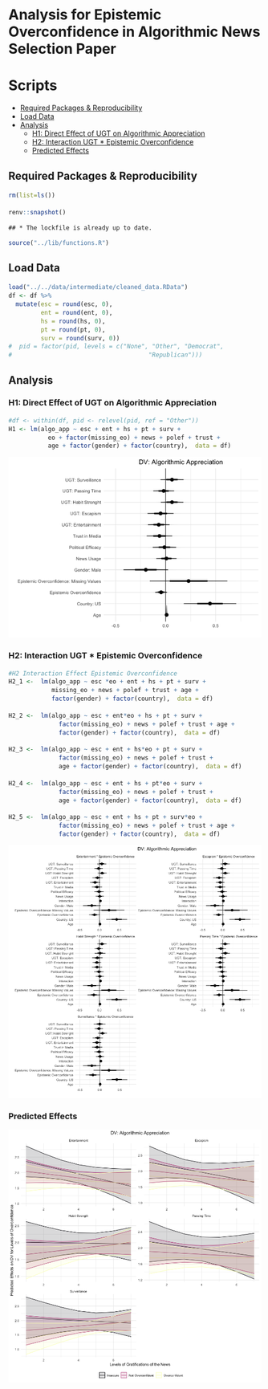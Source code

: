 Analysis for Epistemic Overconfidence in Algorithmic News Selection
Paper
================

# Scripts

  - [Required Packages &
    Reproducibility](#required-packages-&-reproducibility)
  - [Load Data](#load-data)
  - [Analysis](#analysis)
      - [H1: Direct Effect of UGT on Algorithmic
        Appreciation](#h1:-direct-effect-of-ugt-on-algorithmic-appreciation)
      - [H2: Interaction UGT \* Epistemic
        Overconfidence](#h2:-interaction-ugt-*-epistemic-overconfidence)
      - [Predicted Effects](#predicted-effects)

## Required Packages & Reproducibility

``` r
rm(list=ls())

renv::snapshot()
```

    ## * The lockfile is already up to date.

``` r
source("../lib/functions.R")
```

## Load Data

``` r
load("../../data/intermediate/cleaned_data.RData") 
df <- df %>%
  mutate(esc = round(esc, 0),
         ent = round(ent, 0),
         hs = round(hs, 0),
         pt = round(pt, 0),
         surv = round(surv, 0))
#  pid = factor(pid, levels = c("None", "Other", "Democrat",
#                                      "Republican")))
```

## Analysis

### H1: Direct Effect of UGT on Algorithmic Appreciation

``` r
#df <- within(df, pid <- relevel(pid, ref = "Other"))
H1 <- lm(algo_app ~ esc + ent + hs + pt + surv +
           eo + factor(missing_eo) + news + polef + trust +
           age + factor(gender) + factor(country),  data = df)
```

![](analysis_files/figure-gfm/unnamed-chunk-4-1.png)<!-- -->

### H2: Interaction UGT \* Epistemic Overconfidence

``` r
#H2 Interaction Effect Epistemic Overconfidence
H2_1 <-  lm(algo_app ~ esc *eo + ent + hs + pt + surv +
            missing_eo + news + polef + trust + age +
            factor(gender) + factor(country),  data = df)

H2_2 <-  lm(algo_app ~ esc + ent*eo + hs + pt + surv +
              factor(missing_eo) + news + polef + trust + age +
              factor(gender) + factor(country),  data = df)

H2_3 <-  lm(algo_app ~ esc + ent + hs*eo + pt + surv +
              factor(missing_eo) + news + polef + trust +
              age + factor(gender) + factor(country),  data = df)

H2_4 <-  lm(algo_app ~ esc + ent + hs + pt*eo + surv +
              factor(missing_eo) + news + polef + trust + 
              age + factor(gender) + factor(country),  data = df)

H2_5 <-  lm(algo_app ~ esc + ent + hs + pt + surv*eo +
              factor(missing_eo) + news + polef + trust + age +
              factor(gender) + factor(country),  data = df)
```

![](analysis_files/figure-gfm/unnamed-chunk-6-1.png)<!-- -->

### Predicted Effects

![](analysis_files/figure-gfm/unnamed-chunk-7-1.png)<!-- -->
